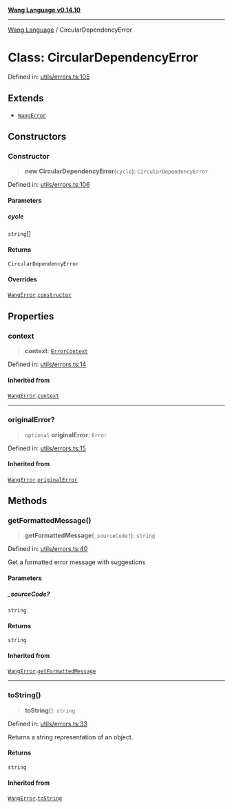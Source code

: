 [**Wang Language v0.14.10**](../README.md)

***

[Wang Language](../globals.md) / CircularDependencyError

# Class: CircularDependencyError

Defined in: [utils/errors.ts:105](https://github.com/artpar/wang/blob/61b057ca9085041eb45870b6832c37fc9af1ff26/src/utils/errors.ts#L105)

## Extends

- [`WangError`](WangError.md)

## Constructors

### Constructor

> **new CircularDependencyError**(`cycle`): `CircularDependencyError`

Defined in: [utils/errors.ts:106](https://github.com/artpar/wang/blob/61b057ca9085041eb45870b6832c37fc9af1ff26/src/utils/errors.ts#L106)

#### Parameters

##### cycle

`string`[]

#### Returns

`CircularDependencyError`

#### Overrides

[`WangError`](WangError.md).[`constructor`](WangError.md#constructor)

## Properties

### context

> **context**: [`ErrorContext`](../interfaces/ErrorContext.md)

Defined in: [utils/errors.ts:14](https://github.com/artpar/wang/blob/61b057ca9085041eb45870b6832c37fc9af1ff26/src/utils/errors.ts#L14)

#### Inherited from

[`WangError`](WangError.md).[`context`](WangError.md#context)

***

### originalError?

> `optional` **originalError**: `Error`

Defined in: [utils/errors.ts:15](https://github.com/artpar/wang/blob/61b057ca9085041eb45870b6832c37fc9af1ff26/src/utils/errors.ts#L15)

#### Inherited from

[`WangError`](WangError.md).[`originalError`](WangError.md#originalerror)

## Methods

### getFormattedMessage()

> **getFormattedMessage**(`_sourceCode?`): `string`

Defined in: [utils/errors.ts:40](https://github.com/artpar/wang/blob/61b057ca9085041eb45870b6832c37fc9af1ff26/src/utils/errors.ts#L40)

Get a formatted error message with suggestions

#### Parameters

##### \_sourceCode?

`string`

#### Returns

`string`

#### Inherited from

[`WangError`](WangError.md).[`getFormattedMessage`](WangError.md#getformattedmessage)

***

### toString()

> **toString**(): `string`

Defined in: [utils/errors.ts:33](https://github.com/artpar/wang/blob/61b057ca9085041eb45870b6832c37fc9af1ff26/src/utils/errors.ts#L33)

Returns a string representation of an object.

#### Returns

`string`

#### Inherited from

[`WangError`](WangError.md).[`toString`](WangError.md#tostring)
